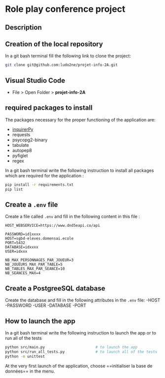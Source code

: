 # Role play conference project

## Description




## Creation of the local repository

In a git bash terminal fill the following link to clone the project:
```bash
git clone git@github.com:ludo2ne/projet-info-2A.git
```

## Visual Studio Code 

* File > Open Folder > **projet-info-2A**

## required packages to install

The packages necessary for the proper functioning of the application are:
* [inquirerPy](https://inquirerpy.readthedocs.io/en/latest/)
* requests
* psycopg2-binary
* tabulate
* autopep8
* pyfiglet
* regex

In a git bash terminal write the following instruction to install all packages which are required for the application :
```bash
pip install -r requirements.txt
pip list
```


## Create a `.env` file
Create a file called `.env` and fill in the following content in this file :

```
HOST_WEBSERVICE=https://www.dnd5eapi.co/api

PASSWORD=id1xxxx
HOST=sgbd-eleves.domensai.ecole
PORT=5432
DATABASE=idxxxx
USER=idxxx

NB_MAX_PERSONNAGES_PAR_JOUEUR=3
NB_JOUEURS_MAX_PAR_TABLE=5
NB_TABLES_MAX_PAR_SEANCE=10
NB_SEANCES_MAX=4
```

## Create a PostgreeSQL database 
Create the database and fill in the following attributes in the `.env` file:
-HOST
-PASSWORD
-USER
-DATABASE
-PORT

## How to launch the app

In a git bash terminal write the following instruction to launch the app or to run all of the tests
```bash
python src/main.py                       # to launch the app
python src/run_all_tests.py              # to launch all of the tests
python -m unittest
```

At the very first launch of the application, choose ==initialiser la base de données== in the menu.